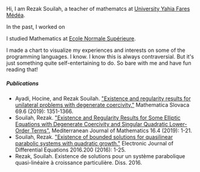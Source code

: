 Hi, I am Rezak Souilah, a teacher of mathematcs at [University Yahia Fares Médéa](http://www.univ-medea.dz/). 

In the past, I worked on 

I studied Mathematics at [Ecole Normale Supérieure](http://www.ens-kouba.dz).


I made a chart to visualize my experiences and interests on some of the programming languages. I know. I know this is always contraversial. But it's just something quite self-entertaining to do. So bare with me and have fun reading that!

##### Publications

- Ayadi, Hocine, and Rezak Souilah. ["Existence and regularity results for unilateral problems with degenerate coercivity."][1] Mathematica Slovaca 69.6 (2019): 1351-1366.
- Souilah, Rezak. ["Existence and Regularity Results for Some Elliptic Equations with Degenerate Coercivity and Singular Quadratic Lower-Order Terms".][2] Mediterranean Journal of Mathematics 16.4 (2019): 1-21.
- Souilah, Rezak. ["Existence of bounded solutions for quasilinear parabolic systems with quadratic growth."][3] Electronic Journal of Differential Equations 2016.200 (2016): 1-25.
- Rezak, Souilah. Existence de solutions pour un système parabolique quasi-linéaire à croissance particulière. Diss. 2016.



[1]: https://www.degruyter.com/document/doi/10.1515/ms-2017-0313/html
[2]: https://www.springer.com/journal/9
[3]: https://ejde.math.txstate.edu/



